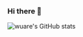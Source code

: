 ### Hi there 👋

<!--
- 🌱 I’m learning everything
-->

![wuare's GitHub stats](https://github-readme-stats.vercel.app/api?username=wuare&count_private=true&show_icons=true&hide=stars&theme=solarized-light)

